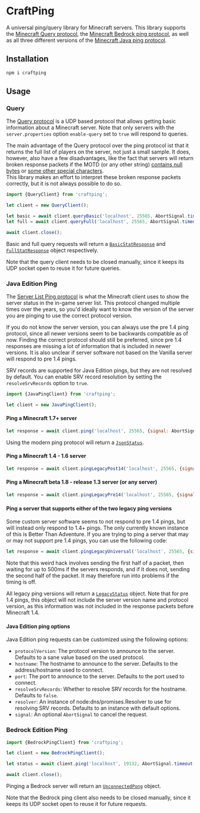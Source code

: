 # CraftPing
A universal ping/query library for Minecraft servers. This library supports 
the [Minecraft Query protocol](https://wiki.vg/Query), the [Minecraft Bedrock ping protocol](https://wiki.vg/Raknet_Protocol#Packets), as well as all three
different versions of the [Minecraft Java ping protocol](https://wiki.vg/Server_List_Ping).

## Installation
```bash
npm i craftping
```

## Usage
### Query
The [Query protocol](https://wiki.vg/Query) is a UDP based protocol that allows getting basic information about a Minecraft server.
Note that only servers with the `server.properties` option `enable-query` set to `true` will respond to queries.

The main advantage of the Query protocol over the ping protocol ist that it returns the
full list of players on the server, not just a small sample. It does, however, also have a few disadvantages, 
like the fact that servers will return broken response packets if the MOTD (or any other string) [contains null bytes](https://bugs.mojang.com/browse/MC-221987)
or [some other special characters](https://bugs.mojang.com/browse/MC-231035).  
This library makes an effort to interpret these broken response packets correctly, but it is not always possible to do so.

```js
import {QueryClient} from 'craftping';

let client = new QueryClient();

let basic = await client.queryBasic('localhost', 25565, AbortSignal.timeout(5000));
let full = await client.queryFull('localhost', 25565, AbortSignal.timeout(5000));

await client.close();
```
Basic and full query requests will return a [`BasicStatResponse`](src/Packet/Query/BasicStatResponse.js) 
and [`FullStatResponse`](src/Packet/Query/FullStatResponse.js) object respectively.

Note that the query client needs to be closed manually, since it keeps its UDP socket open to reuse it for future queries.

### Java Edition Ping
The [Server List Ping protocol](https://wiki.vg/Server_List_Ping) is what the Minecraft client uses to show the server status in the in-game server list.
This protocol changed multiple times over the years, so you'd ideally want to know the version of the server you are pinging to use the correct protocol version.

If you do not know the server version, you can always use the pre 1.4 ping protocol, since all newer versions seem to be backwards compatible as of now.
Finding the correct protocol should still be preferred, since pre 1.4 responses are missing a lot of information that is included in newer versions.
It is also unclear if server software not based on the Vanilla server will respond to pre 1.4 pings.

SRV records are supported for Java Edition pings, but they are not resolved by default. You can enable SRV record resolution by setting the `resolveSrvRecords` option to `true`.

```js
import {JavaPingClient} from 'craftping';

let client = new JavaPingClient();
```

#### Ping a Minecraft 1.7+ server
```js
let response = await client.ping('localhost', 25565, {signal: AbortSignal.timeout(5000)});
```
Using the modern ping protocol will return a [`JsonStatus`](src/JavaPing/Status/JsonStatus/JsonStatus.js).

#### Ping a Minecraft 1.4 - 1.6 server
```js
let response = await client.pingLegacyPost14('localhost', 25565, {signal: AbortSignal.timeout(5000)});
```

#### Ping a Minecraft beta 1.8 - release 1.3 server (or any server)
```js
let response = await client.pingLegacyPre14('localhost', 25565, {signal: AbortSignal.timeout(5000)});
```

#### Ping a server that supports either of the two legacy ping versions
Some custom server software seems to not respond to pre 1.4 pings, but will instead only respond to 1.4+ pings.
The only currently known instance of this is Better Than Adventure. If you are trying to ping a server that may or 
may not support pre 1.4 pings, you can use the following code:
```js
let response = await client.pingLegacyUniversal('localhost', 25565, {signal: AbortSignal.timeout(5000)});
```

Note that this weird hack involves sending the first half of a packet, then waiting for up to 500ms if the servers
responds, and if it does not, sending the second half of the packet. It may therefore run into problems if the timing is off.

All legacy ping versions will return a [`LegacyStatus`](src/JavaPing/Status/LegacyStatus.js) object.
Note that for pre 1.4 pings, this object will not include the server version name and protocol version,
as this information was not included in the response packets before Minecraft 1.4.

#### Java Edition ping options
Java Edition ping requests can be customized using the following options:
 - `protocolVersion`: The protocol version to announce to the server. Defaults to a sane value based on the used protocol.
 - `hostname`: The hostname to announce to the server. Defaults to the address/hostname used to connect.
 - `port`: The port to announce to the server. Defaults to the port used to connect.
 - `resolveSrvRecords`: Whether to resolve SRV records for the hostname. Defaults to `false`.
 - `resolver`: An instance of node:dns/promises.Resolver to use for resolving SRV records. Defaults to an instance with default options.
 - `signal`: An optional `AbortSignal` to cancel the request.

### Bedrock Edition Ping

```js
import {BedrockPingClient} from 'craftping';

let client = new BedrockPingClient();

let status = await client.ping('localhost', 19132, AbortSignal.timeout(5000));

await client.close();
```
Pinging a Bedrock server will return an [`UnconnectedPong`](src/Packet/BedrockPing/UnconnectedPong.js) object.

Note that the Bedrock ping client also needs to be closed manually, since it keeps its UDP socket open to reuse it for future requests.
